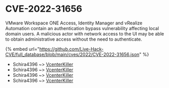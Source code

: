 # CVE-2022-31656

VMware Workspace ONE Access, Identity Manager and vRealize Automation contain an authentication bypass vulnerability affecting local domain users. A malicious actor with network access to the UI may be able to obtain administrative access without the need to authenticate.

{% embed url="https://github.com/Live-Hack-CVE/full_database/blob/main/cves/2022/CVE-2022-31656.json" %}


* Schira4396 ~> [VcenterKiller](https://www.alice-snow.ru/2022/database/cve-2022-31656/vcenterkiller-schira4396)
* Schira4396 ~> [VcenterKiller](https://www.alice-snow.ru/2022/database/cve-2022-31656/vcenterkiller-schira4396)
* Schira4396 ~> [VcenterKiller](https://www.alice-snow.ru/2022/database/cve-2022-31656/vcenterkiller-schira4396)
* Schira4396 ~> [VcenterKiller](https://www.alice-snow.ru/2022/database/cve-2022-31656/vcenterkiller-schira4396)